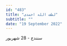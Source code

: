 ```yaml
---
id: "483"
title: "لطف‌ الله احمدی"
subtitle: ""
date: "19 September 2022"
---
```


سنندج - 28 شهریور 
